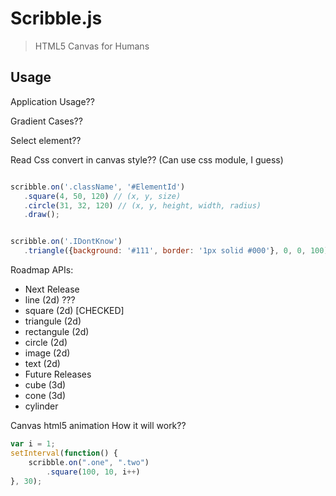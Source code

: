 # Scribble.js

> HTML5 Canvas for Humans

## Usage

Application Usage??

Gradient Cases??

Select element??

Read Css convert in canvas style?? (Can use css module, I guess)

```javascript

scribble.on('.className', '#ElementId')
   .square(4, 50, 120) // (x, y, size)
   .circle(31, 32, 120) // (x, y, height, width, radius)
   .draw();

```

```javascript

scribble.on('.IDontKnow')
   .triangle({background: '#111', border: '1px solid #000'}, 0, 0, 100);

```

Roadmap APIs:

- Next Release
 - line (2d) ???
 - square (2d) [CHECKED]
 - triangule (2d)
 - rectangule (2d)
 - circle (2d)
 - image (2d)
 - text (2d)
- Future Releases
 - cube (3d)
 - cone (3d)
 - cylinder

Canvas html5 animation
How it will work??

```javascript
var i = 1;
setInterval(function() {
    scribble.on(".one", ".two")
        .square(100, 10, i++)
}, 30);
```
